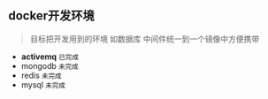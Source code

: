 ## docker开发环境

> 目标把开发用到的环境 如数据库 中间件统一到一个镜像中方便携带

- **activemq** `已完成`
- mongodb `未完成`
- redis `未完成`
- mysql `未完成`
